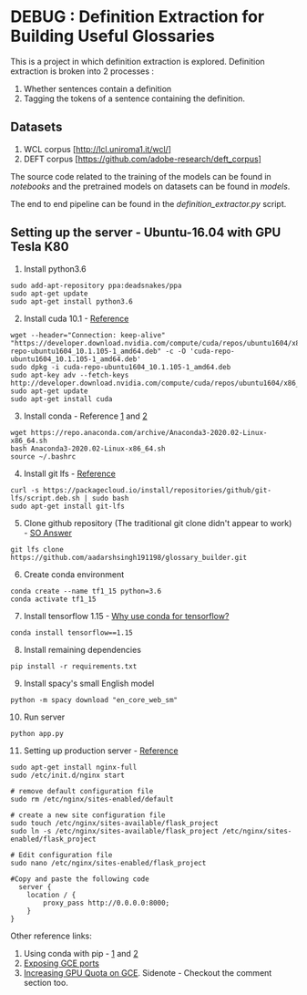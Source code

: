 # DEBUG : Definition Extraction for Building Useful Glossaries

This is a project in which definition extraction is explored. Definition extraction is broken into 2 processes :
1. Whether sentences contain a definition
2. Tagging the tokens of a sentence containing the definition.

## Datasets
1. WCL corpus [http://lcl.uniroma1.it/wcl/]
2. DEFT corpus [https://github.com/adobe-research/deft_corpus]

The source code related to the training of the models can be found in *notebooks* and the pretrained models on datasets
can be found in *models*.

The end to end pipeline can be found in the *definition_extractor.py* script.

## Setting up the server - Ubuntu-16.04 with GPU Tesla K80
1. Install python3.6 
  ```
  sudo add-apt-repository ppa:deadsnakes/ppa
  sudo apt-get update
  sudo apt-get install python3.6
  ```
2. Install cuda 10.1 - [Reference](https://developer.nvidia.com/cuda-10.1-download-archive-base)
  ```
  wget --header="Connection: keep-alive" "https://developer.download.nvidia.com/compute/cuda/repos/ubuntu1604/x86_64/cuda-repo-ubuntu1604_10.1.105-1_amd64.deb" -c -O 'cuda-repo-ubuntu1604_10.1.105-1_amd64.deb'
  sudo dpkg -i cuda-repo-ubuntu1604_10.1.105-1_amd64.deb
  sudo apt-key adv --fetch-keys http://developer.download.nvidia.com/compute/cuda/repos/ubuntu1604/x86_64/7fa2af80.pub
  sudo apt-get update
  sudo apt-get install cuda
  ```
3. Install conda - Reference [1](https://www.digitalocean.com/community/tutorials/how-to-install-the-anaconda-python-distribution-on-ubuntu-16-04) and [2](https://askubuntu.com/a/507666/1005427)
  ```
  wget https://repo.anaconda.com/archive/Anaconda3-2020.02-Linux-x86_64.sh
  bash Anaconda3-2020.02-Linux-x86_64.sh
  source ~/.bashrc
  ```
4. Install git lfs - [Reference](https://stackoverflow.com/a/48734334/8293309)
  ```
  curl -s https://packagecloud.io/install/repositories/github/git-lfs/script.deb.sh | sudo bash
  sudo apt-get install git-lfs
  ```
5. Clone github repository (The traditional git clone didn't appear to work) - [SO Answer](https://stackoverflow.com/questions/48392440/git-lfs-clone-vs-git-clone)
  ```
  git lfs clone https://github.com/aadarshsingh191198/glossary_builder.git
  ```
6. Create conda environment 
  ```
  conda create --name tf1_15 python=3.6
  conda activate tf1_15
  ```
7. Install tensorflow 1.15 - [Why use conda for tensorflow?](https://towardsdatascience.com/stop-installing-tensorflow-using-pip-for-performance-sake-5854f9d9eb0c)
  ```
  conda install tensorflow==1.15
  ```
8. Install remaining dependencies
  ```
  pip install -r requirements.txt
  ```
9. Install spacy's small English model
  ```
  python -m spacy download "en_core_web_sm"
  ```
10. Run server 
  ```
  python app.py
  ```
11. Setting up production server - [Reference](https://towardsdatascience.com/deploying-a-custom-ml-prediction-service-on-google-cloud-ae3be7e6d38f)
  ```
  sudo apt-get install nginx-full
  sudo /etc/init.d/nginx start
  
  # remove default configuration file
  sudo rm /etc/nginx/sites-enabled/default
  
  # create a new site configuration file
  sudo touch /etc/nginx/sites-available/flask_project
  sudo ln -s /etc/nginx/sites-available/flask_project /etc/nginx/sites-enabled/flask_project
  
  # Edit configuration file
  sudo nano /etc/nginx/sites-enabled/flask_project
  
  #Copy and paste the following code 
    server {
      location / {
          proxy_pass http://0.0.0.0:8000;
      }
  }
  ```
  Other reference links:
  
  1. Using conda with pip - [1](https://docs.conda.io/projects/conda/en/latest/user-guide/configuration/pip-interoperability.html) and [2](http://datumorphism.com/til/programming/python/python-anaconda-install-requirements/)
  2. [Exposing GCE ports](https://serverfault.com/questions/831273/unable-to-reach-a-python-flask-enabled-web-server-on-gce)
  3. [Increasing GPU Quota on GCE](https://stackoverflow.com/a/53678838/8293309). Sidenote - Checkout the comment section too.
